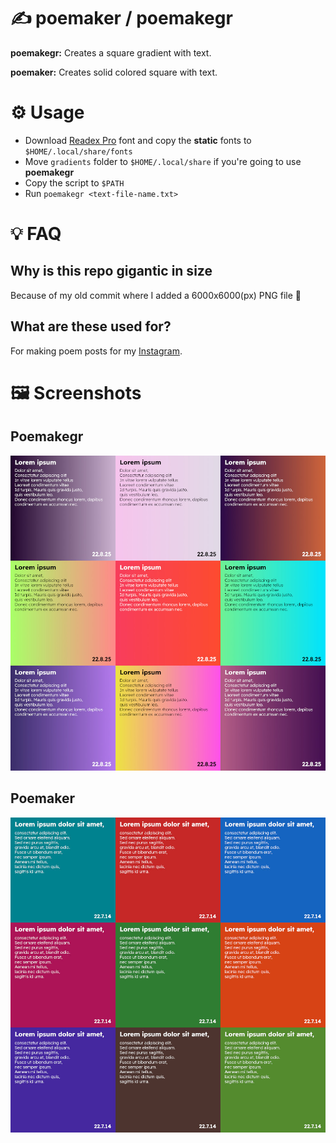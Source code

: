 # ✍ poemaker / poemakegr
__poemakegr:__ Creates a square gradient with text. 

__poemaker:__ Creates solid colored square with text. 

# ⚙️ Usage
- Download [Readex Pro](https://fonts.google.com/specimen/Readex+Pro) font and copy the __static__ fonts to `$HOME/.local/share/fonts`
- Move `gradients` folder to `$HOME/.local/share` if you're going to use __poemakegr__
- Copy the script to `$PATH`
- Run `poemakegr <text-file-name.txt>`

# 💡 FAQ
## Why is this repo gigantic in size
Because of my old commit where I added a 6000x6000(px) PNG file 😬

## What are these used for?
For making poem posts for my [Instagram](https://www.instagram.com/dybdeskarphet.siir).

# 🖼️ Screenshots
## Poemakegr
<img src="screenshot_gr.jpg" alt="Poemakegr">

## Poemaker
<img src="screenshot.jpg" alt="Poemaker">
